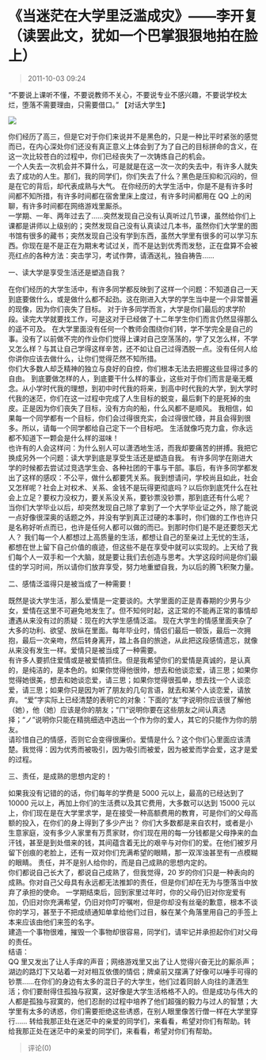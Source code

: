 # 《当迷茫在大学里泛滥成灾》——李开复（读罢此文，犹如一个巴掌狠狠地拍在脸上）

> 2011-10-03 09:24

“不要说上课听不懂，不要说教师不关心，不要说专业不感兴趣，不要说学校太烂，堕落不需要理由，只需要借口。” 【对话大学生】

[](http://b17.photo.store.qq.com/http_imgload.cgi?/rurl4_b=dc6ef8c987d0818c7e0322d3d22f44c9e5334778e9272b53c6d7151cddb325e4866446c9bfb31e75ebc2778b20cca0092749b9895501648a54b90a00e247d447ab600c9a225f5e553370a9b6786df2ebd9a91968)[![](https://pan.4a1801.life/d/NAS/Qzone_wyf/Blogs/images/1FDA8051.webp)](https://pan.4a1801.life/d/NAS/Qzone_wyf/Blogs/images/1FDA8051.webp)

你们经历了高三，但是它对于你们来说并不是黑色的，只是一种比平时紧张的感觉而已，在内心深处你们还没有真正意义上体会到了为了自己的目标拼命的含义，在这一次比较苍白的过程中，你们已经丧失了一次铸炼自己的机会。  
一个人失去一次机会并不算什么，可是就是在这一次一次的失去中，有许多人就失去了成功的人生。那们，我的同学们，你们失去了什么？黑色是压抑和沉闷的，但是在它的背后，却代表成熟与大气。 在你经历的大学生活中，你是不是有许多时间都不知所措，有许多时间都在宿舍里床上度过，有许多时间都用在 QQ 上的闲聊，有许多时间都在网络游戏里厮杀。  
一学期、一年、两年过去了……突然发现自己没有认真听过几节课，虽然给你们上课都是讲师以上级别的；突然发现自己没有认真读过几本书，虽然你们大学里的图书馆有很多的藏书；突然发现自己没有学到东西，虽然大学里有很多的可以学习东西。你现在是不是正在为期末考试过关，而不是达到优秀而发愁，正在盘算不会被亮红点的各种方法：突击学习，考试作弊，请酒送礼，独自祷告……

一、读大学是享受生活还是塑造自我？

在你们经历的大学生活中，有许多同学都反映到了这样一个问题：不知道自己一天到底要做什么，或是做什么都不起劲。这在刚进入大学的学生当中是一个非常普遍的现像，因为你们丧失了目标。 对于许多同学而言，大学是你们最后的求学阶段。读完大学就要找工作，可是这对于已经做了十二年学生你们而言仍然显得那么的遥不可及。 在大学里面没有任何一个教师会围绕你们转，学不学完全是自己的事。没有了以前做不完的作业你们觉得上课对自己空荡荡的，学了又怎么样，不学又怎么样？与其让自己学得这样辛苦，还不如让自己过得洒脱一点。没有任何人给你讲你应该去做什么，让你们觉得茫然不知所措。  
你们大多数人却乏精神的独立与良好的自控，你们根本无法去把握这些显得过多的自由。 到底要做怎样的人，到底要干什么样的事业，这些对于你们而言是毫无概念。从小学时代我的理想，到初中时代我的将来，到高中时代我的大学，到大学时代我的迷茫，你们在这一过程中完成了人生目标的蜕变，最后剩下的是死掉的虫皮。正是因为你们丧失了目标，没有方向的船，什么风都不是顺风。 我相信，如果每一个同学都有一个目标，你们会过得很充实，会过得很忙碌，并且会得到很多。所以，请每一个同学都给自己定下一个目标吧。 生活就像巧克力盒，你永远都不知道下一颗会是什么样的滋味！  
也许有的人会这样问：为什么别人可以潇洒地生活，而我却要痛苦的拼搏。我把它换成另外一个问题：读大学到底是享受生活还是塑造自我。 有许多同学在刚进大学的时候都去尝试过竞选学生会、各种社团的干事与干部。事后，有许多同学都发出了这样的感叹：不公平，做什么都要凭关系。我到想请问，学校尚且如此，社会又怎样呢？社会上对权术、关系、金钱不是玩得更彻底吗？以后你到底凭什么在社会上立足？要权力没权力，要关系没关系，要钞票没钞票，那到底还有什么呢？ 当你们大学毕业以后，却突然发现自己除了拿到了一个大学毕业证之外，除了能说一点好像很深奥的话题之外，并没有学到真正过硬的本事时，你们做的工作也许只是名称好听点而已，也许是任何人都可以做的而已。到那时你们是不是还要怨天尤人？ 我们每一个人都想过上高质量的生活，都想让自己的至亲过上无忧的生活，都想在世上留下自己价值的痕迹，但这些不是在享受中就可以实现的。上天给了我们每个人一双手和一个大脑，就是要让我们去创造与思考。大学这段时间是你们最佳的学习时间，所以请你们放弃享受，努力地重塑自我，为以后的腾飞积聚力量。

二、感情泛滥得只是被当成了一种需要！

既然是谈大学生活，那么爱情是一定要谈的。大学里面的正是青春期的少男与少女，爱情在这里不可避免地发生了。但不知何时起，这正常的不能再正常的事情却遭遇从来没有过的质疑：现在的大学生感情泛滥。 现在大学生的情感里面夹杂了大多的功利、欲望、放纵在里面。每年毕业时，情侣们最后一顿饭，最后一次拥抱，最后一次亲吻，然后转身离开，踏上各自的旅途，从此把这段感情遗忘，就像从来没有发生一样。爱情只是被当成了一种需要。  
有许多人要抓住爱情或是被爱情抓住。但是我希望你们的爱情是真诚的，是认真的，是纯洁的，是本色的。如果你觉得他很帅，想去和他谈恋爱，请三思；如果你觉得她很美，想去和她谈恋爱，请三思；如果你觉得很孤单，想去找一个人谈恋爱，请三思；如果你只是因为听了朋友的几句言语，就去和某个人谈恋爱，请放弃。 “爱”字实际上已经清楚的表明它的对象：下面的“友”字说明你应该很了解他（她），他（她）应该是你的朋友；“ㄇ”说明你要在这些朋友之间认真选择；“ノ”说明你只能在精挑细选中选出一个作为你的爱人，其它的只能作为你的朋友。  
请珍惜自己的情感，否则它会变得很廉价。爱情是什么？这个你们心里面应该清楚。我觉得：因为优秀而被吸引，因为吸引而被爱，因为被爱而学会爱，这才是爱的过程。

三、责任，是成熟的思想内定的！

如果我没有记错的的话，你们每年的学费是 5000 元以上，最高的已经达到了 10000 元以上，再加上你们的生活费以及其它费用，大多数可以达到 15000 元以上，你们现在是在大学里求学，是在接受一种高额费用的教育，可是你们的父母高额的投入，在你们的身上得到了多少产出？ 你们大多数都是来自农村，或者是小生意家庭，没有多少人家里有万贯家财，你们现在用的每一分钱都是父母挣来的血汗钱，甚至是到处借来的钱，其间蕴含着无比的艰辛与对你们的爱。在他们被岁月留下创痕的老脸上，还有一双对你们充满希望的眼睛，那一双浑浊甚至有一点模糊的眼睛。 责任，并不是别人给你的，而是自己成熟的思想内定的。  
你们都说自己长大了，都说自己成熟了，但我觉得，20 岁的你们只是一种表向的成熟。你对自己父母具有永远都无法推卸的责任，但是你们却在无为与堕落当中放弃了承担的使命。 一学期结束后，回到家里过年时，你的父母仍旧对你宠爱有加，仍旧对你充满希望，仍旧对你叮咛嘱咐，但是你却没有丝毫的歉意，根本不谈你的学习，甚至于不把成绩通知单拿给他们过目，躲在某个角落里用自己的手签上本来应该由他们来签的名字。  
建造一个事物很难，摧毁一个事物却很容易，同学们，请牢记并承担起你们对父母的责任。  
结语：  
QQ 里又发出了让人手痒的声音；网络游戏里又出了让人觉得兴奋无比的厮杀声；湖边的路灯下又站着一对对相互依偎的情侣；牌桌前又摆满了好像可以唾手可得的钞票……在你们的身边有太多的混日子的大学生，他们过着同龄人向往的潇洒生活；你们要耐得住孤独与寂寞，这好像是大学生活格格不入的。但是成功与伟大的人都是孤独与寂寞的，他们忍耐的过程中培养了他们超强的毅力与过人的智慧；大学里有太多的诱惑，你们需要拒绝这些诱惑，在别人眼里像苦行僧一样在大学里穿行…… 转给我那正处在迷茫中的亲爱的同学们，来看看，希望对你们有帮助。转给我那正处在迷茫中的亲爱的同学们，来看看，希望对你们有帮助。

> 评论(0)
